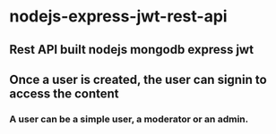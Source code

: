 # nodejs-express-jwt-rest-api

## Rest API built nodejs mongodb express jwt
## Once  a user is created, the user can signin to access the content
### A user can be a simple user, a moderator or an admin.
